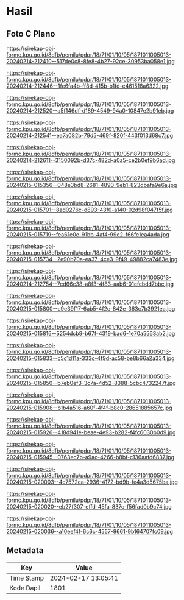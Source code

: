 # Hasil

## Foto C Plano

https://sirekap-obj-formc.kpu.go.id/8dfb/pemilu/pdpr/18/71/01/10/05/1871011005013-20240214-212410--517de0c8-8fe8-4b27-92ce-30953ba058e1.jpg

https://sirekap-obj-formc.kpu.go.id/8dfb/pemilu/pdpr/18/71/01/10/05/1871011005013-20240214-212446--1fe6fa4b-ff8d-415b-b1fd-e461518a6322.jpg

https://sirekap-obj-formc.kpu.go.id/8dfb/pemilu/pdpr/18/71/01/10/05/1871011005013-20240214-212520--a5f146df-d189-4549-94a0-10847e2b91eb.jpg

https://sirekap-obj-formc.kpu.go.id/8dfb/pemilu/pdpr/18/71/01/10/05/1871011005013-20240214-212541--ea7a082b-79d5-469f-820f-443f013d68c7.jpg

https://sirekap-obj-formc.kpu.go.id/8dfb/pemilu/pdpr/18/71/01/10/05/1871011005013-20240214-212611--3150092b-d37c-482d-a0a5-ce2b0ef9b6ad.jpg

https://sirekap-obj-formc.kpu.go.id/8dfb/pemilu/pdpr/18/71/01/10/05/1871011005013-20240215-015356--048e3bd8-2681-4890-9eb1-823dbafa9e6a.jpg

https://sirekap-obj-formc.kpu.go.id/8dfb/pemilu/pdpr/18/71/01/10/05/1871011005013-20240215-015701--8ad0276c-d893-43f0-a140-02d98f047f5f.jpg

https://sirekap-obj-formc.kpu.go.id/8dfb/pemilu/pdpr/18/71/01/10/05/1871011005013-20240215-015719--fea61e0e-91bb-4af4-99e2-f66fe1ea4ada.jpg

https://sirekap-obj-formc.kpu.go.id/8dfb/pemilu/pdpr/18/71/01/10/05/1871011005013-20240215-015734--2e90b70a-ea37-4ce3-9f49-49882ca7483e.jpg

https://sirekap-obj-formc.kpu.go.id/8dfb/pemilu/pdpr/18/71/01/10/05/1871011005013-20240214-212754--7cd66c38-a8f3-4f83-aab6-01cfcbdd7bbc.jpg

https://sirekap-obj-formc.kpu.go.id/8dfb/pemilu/pdpr/18/71/01/10/05/1871011005013-20240215-015800--c9e39f17-6ab5-4f2c-842e-363c7b3921ea.jpg

https://sirekap-obj-formc.kpu.go.id/8dfb/pemilu/pdpr/18/71/01/10/05/1871011005013-20240215-015816--5254dcb9-b67f-4319-bad6-1e70a5563ab2.jpg

https://sirekap-obj-formc.kpu.go.id/8dfb/pemilu/pdpr/18/71/01/10/05/1871011005013-20240215-015833--c5c1d11a-333c-4f9d-ac58-be8b66a2a334.jpg

https://sirekap-obj-formc.kpu.go.id/8dfb/pemilu/pdpr/18/71/01/10/05/1871011005013-20240215-015850--b7eb0ef3-3c7a-4d52-8388-5cbc4732247f.jpg

https://sirekap-obj-formc.kpu.go.id/8dfb/pemilu/pdpr/18/71/01/10/05/1871011005013-20240215-015908--b1b4a516-a60f-4f4f-b8c0-28651885657c.jpg

https://sirekap-obj-formc.kpu.go.id/8dfb/pemilu/pdpr/18/71/01/10/05/1871011005013-20240215-015926--418d941e-beae-4e93-b282-f4fc6030b0d9.jpg

https://sirekap-obj-formc.kpu.go.id/8dfb/pemilu/pdpr/18/71/01/10/05/1871011005013-20240215-015945--0763ec7b-a9ac-4266-b8bf-c136aafd6837.jpg

https://sirekap-obj-formc.kpu.go.id/8dfb/pemilu/pdpr/18/71/01/10/05/1871011005013-20240215-020003--4c7572ca-2936-4172-bd9b-fe4a3d5675ba.jpg

https://sirekap-obj-formc.kpu.go.id/8dfb/pemilu/pdpr/18/71/01/10/05/1871011005013-20240215-020020--eb27f307-effd-45fa-837c-f56fad0b9c74.jpg

https://sirekap-obj-formc.kpu.go.id/8dfb/pemilu/pdpr/18/71/01/10/05/1871011005013-20240215-020036--a10eef4f-6c6c-4557-9661-9b164707fc09.jpg


## Metadata

| Key        | Value               |
| ---------- | ------------------- |
| Time Stamp | 2024-02-17 13:05:41 |
| Kode Dapil | 1801                |



